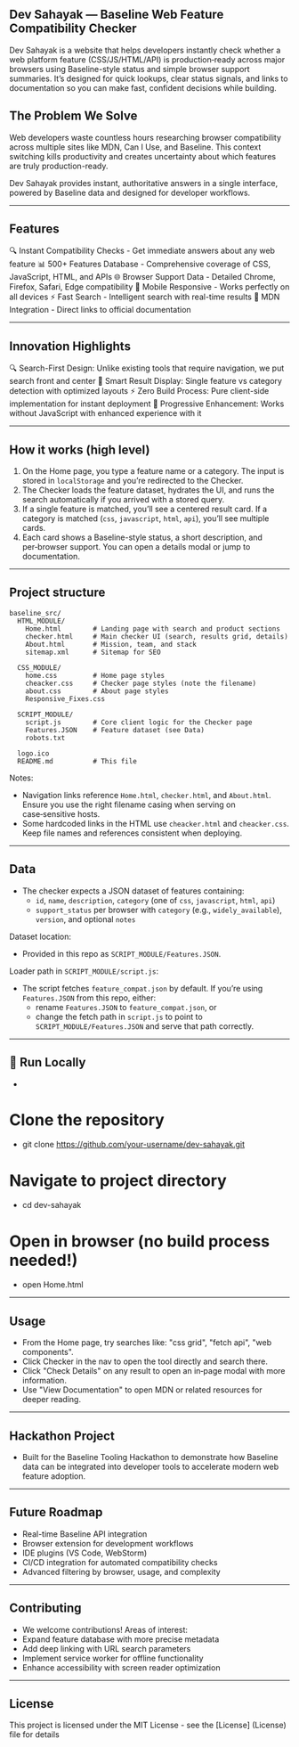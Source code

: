 ## Dev Sahayak — Baseline Web Feature Compatibility Checker

Dev Sahayak is a website that helps developers instantly check whether a web platform feature (CSS/JS/HTML/API) is production‑ready across major browsers using Baseline-style status and simple browser support summaries. It’s designed for quick lookups, clear status signals, and links to documentation so you can make fast, confident decisions while building.

## The Problem We Solve
Web developers waste countless hours researching browser compatibility across multiple sites like MDN, Can I Use, and Baseline. This context switching kills productivity and creates uncertainty about which features are truly production-ready.

Dev Sahayak provides instant, authoritative answers in a single interface, powered by Baseline data and designed for developer workflows.

---

## Features
🔍 Instant Compatibility Checks - Get immediate answers about any web feature
📊 500+ Features Database - Comprehensive coverage of CSS, JavaScript, HTML, and APIs
🌐 Browser Support Data - Detailed Chrome, Firefox, Safari, Edge compatibility
📱 Mobile Responsive - Works perfectly on all devices
⚡ Fast Search - Intelligent search with real-time results
🔗 MDN Integration - Direct links to official documentation

---


## Innovation Highlights
🔍 Search-First Design: Unlike existing tools that require navigation, we put search front and center
🎯 Smart Result Display: Single feature vs category detection with optimized layouts
⚡ Zero Build Process: Pure client-side implementation for instant deployment
📱 Progressive Enhancement: Works without JavaScript with enhanced experience with it

---

## How it works (high level)
1. On the Home page, you type a feature name or a category. The input is stored in `localStorage` and you’re redirected to the Checker.
2. The Checker loads the feature dataset, hydrates the UI, and runs the search automatically if you arrived with a stored query.
3. If a single feature is matched, you’ll see a centered result card. If a category is matched (`css`, `javascript`, `html`, `api`), you’ll see multiple cards.
4. Each card shows a Baseline-style status, a short description, and per‑browser support. You can open a details modal or jump to documentation.

---

## Project structure

```
baseline_src/
  HTML_MODULE/
    Home.html        # Landing page with search and product sections
    checker.html     # Main checker UI (search, results grid, details)
    About.html       # Mission, team, and stack
    sitemap.xml      # Sitemap for SEO

  CSS_MODULE/
    home.css         # Home page styles
    cheacker.css     # Checker page styles (note the filename)
    about.css        # About page styles
    Responsive_Fixes.css

  SCRIPT_MODULE/
    script.js        # Core client logic for the Checker page
    Features.JSON    # Feature dataset (see Data)
    robots.txt

  logo.ico
  README.md          # This file
```

Notes:
- Navigation links reference `Home.html`, `checker.html`, and `About.html`. Ensure you use the right filename casing when serving on case‑sensitive hosts.
- Some hardcoded links in the HTML use `cheacker.html` and `cheacker.css`. Keep file names and references consistent when deploying.

---

## Data
- The checker expects a JSON dataset of features containing:
  - `id`, `name`, `description`, `category` (one of `css`, `javascript`, `html`, `api`)
  - `support_status` per browser with `category` (e.g., `widely_available`), `version`, and optional `notes`

Dataset location:
- Provided in this repo as `SCRIPT_MODULE/Features.JSON`.

Loader path in `SCRIPT_MODULE/script.js`:
- The script fetches `feature_compat.json` by default. If you’re using `Features.JSON` from this repo, either:
  - rename `Features.JSON` to `feature_compat.json`, or
  - change the fetch path in `script.js` to point to `SCRIPT_MODULE/Features.JSON` and serve that path correctly.

---

## 🏃 Run Locally

- ```bash
# Clone the repository
- git clone https://github.com/your-username/dev-sahayak.git
# Navigate to project directory
- cd dev-sahayak
# Open in browser (no build process needed!)
- open Home.html

---

## Usage
- From the Home page, try searches like: "css grid", "fetch api", "web components".
- Click Checker in the nav to open the tool directly and search there.
- Click "Check Details" on any result to open an in‑page modal with more information.
- Use "View Documentation" to open MDN or related resources for deeper reading.

---

## Hackathon Project
- Built for the Baseline Tooling Hackathon to demonstrate how Baseline data can be integrated into developer tools to accelerate modern web feature adoption.

---

## Future Roadmap
- Real-time Baseline API integration
- Browser extension for development workflows
- IDE plugins (VS Code, WebStorm)
- CI/CD integration for automated compatibility checks
- Advanced filtering by browser, usage, and complexity

---

## Contributing
- We welcome contributions! Areas of interest:
- Expand feature database with more precise metadata
- Add deep linking with URL search parameters
- Implement service worker for offline functionality
- Enhance accessibility with screen reader optimization

---

## License

This project is licensed under the MIT License - see the [License] (License) file for details


